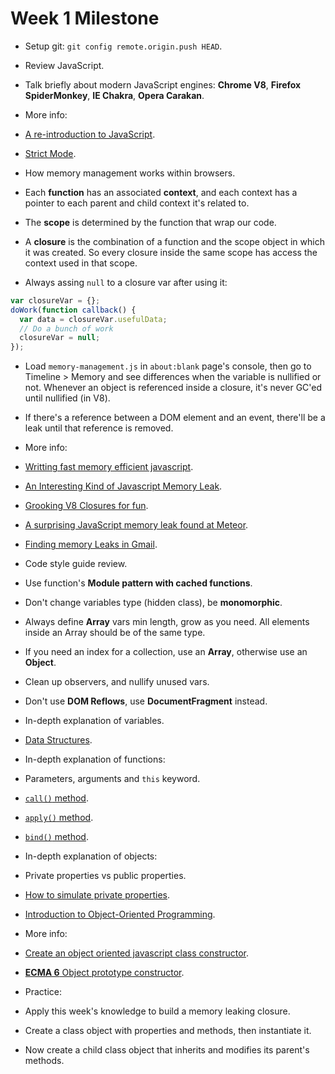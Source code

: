 Week 1 Milestone
===================

* Setup git: `git config remote.origin.push HEAD`.

* Review JavaScript.
 * Talk briefly about modern JavaScript engines: __Chrome V8__, __Firefox SpiderMonkey__, __IE Chakra__, __Opera Carakan__.
 * More info: 
 * [A re-introduction to JavaScript](https://developer.mozilla.org/en-US/docs/Web/JavaScript/A_re-introduction_to_JavaScript).
 * [Strict Mode](https://developer.mozilla.org/en-US/docs/Web/JavaScript/Reference/Strict_mode).

* How memory management works within browsers.
 * Each __function__ has an associated __context__, and each context has a pointer to each parent and child context it's related to.
 * The __scope__ is determined by the function that wrap our code.
 * A __closure__ is the combination of a function and the scope object in which it was created. So every closure inside the same scope has access the context used in that scope.
 * Always assing `null` to a closure var after using it:
```javascript
var closureVar = {};
doWork(function callback() {
  var data = closureVar.usefulData;
  // Do a bunch of work
  closureVar = null;
});
```
 * Load `memory-management.js` in `about:blank` page's console, then go to Timeline > Memory and see differences when the variable is nullified or not. Whenever an object is referenced inside a closure, it's never GC'ed until nullified (in V8).
 * If there's a reference between a DOM element and an event, there'll be a leak until that reference is removed.
 * More info: 
  * [Writting fast memory efficient javascript](http://www.smashingmagazine.com/2012/11/05/writing-fast-memory-efficient-javascript/).
  * [An Interesting Kind of Javascript Memory Leak](https://www.meteor.com/blog/2013/08/13/an-interesting-kind-of-javascript-memory-leak).
  * [Grooking V8 Closures for fun](http://mrale.ph/blog/2012/09/23/grokking-v8-closures-for-fun.html).
  * [A surprising JavaScript memory leak found at Meteor](http://point.davidglasser.net/2013/06/27/surprising-javascript-memory-leak.html).
  * [Finding memory Leaks in Gmail](https://docs.google.com/presentation/d/1wUVmf78gG-ra5aOxvTfYdiLkdGaR9OhXRnOlIcEmu2s/pub?start=false&loop=false&delayms=3000#slide=id.g1d65bdf6_0_0).

* Code style guide review.
 * Use function's __Module pattern with cached functions__.
 * Don't change variables type (hidden class), be __monomorphic__.
 * Always define __Array__ vars min length, grow as you need. All elements inside an Array should be of the same type.
 * If you need an index for a collection, use an __Array__, otherwise use an __Object__.
 * Clean up observers, and nullify unused vars.
 * Don't use __DOM Reflows__, use __DocumentFragment__ instead.

* In-depth explanation of variables.
 * [Data Structures](https://developer.mozilla.org/en-US/docs/Web/JavaScript/Data_structures).

* In-depth explanation of functions:
 * Parameters, arguments and `this` keyword.
 * [`call()` method](https://developer.mozilla.org/en-US/docs/Web/JavaScript/Reference/Global_Objects/Function/call).
 * [`apply()` method](https://developer.mozilla.org/en-US/docs/Web/JavaScript/Reference/Global_Objects/Function/apply).
 * [`bind()` method](https://developer.mozilla.org/en-US/docs/Web/JavaScript/Reference/Global_Objects/Function/bind).

* In-depth explanation of objects:
 * Private properties vs public properties.
 * [How to simulate private properties](https://developer.mozilla.org/en-US/Add-ons/SDK/Guides/Contributor_s_Guide/Private_Properties).
 * [Introduction to Object-Oriented Programming](https://developer.mozilla.org/en-US/docs/Web/JavaScript/Introduction_to_Object-Oriented_JavaScript).
 * More info:
 * [Create an object oriented javascript class constructor](http://www.htmlgoodies.com/html5/tutorials/create-an-object-oriented-javascript-class-constructor.html).
 * [__ECMA 6__ Object prototype constructor](https://developer.mozilla.org/en-US/docs/Web/JavaScript/Reference/Global_Objects/Object/create).
 

* Practice:
 * Apply this week's knowledge to build a memory leaking closure.
 * Create a class object with properties and methods, then instantiate it.
 * Now create a child class object that inherits and modifies its parent's methods.